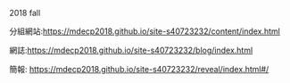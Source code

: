 2018 fall

分組網站:https://mdecp2018.github.io/site-s40723232/content/index.html

網誌:https://mdecp2018.github.io/site-s40723232/blog/index.html

簡報: https://mdecp2018.github.io/site-s40723232/reveal/index.html#/

